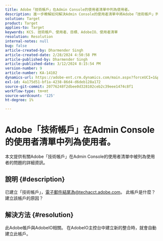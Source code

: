 ```yaml
---
title: Adobe「技術帳戶」在Admin Console的使用者清單中列為使用者。
description: 進一步瞭解如何解決Admin Console的使用者清單中將Adobe「技術帳戶」列為使用者的問題。
solution: Target
product: Target
applies-to: Target
keywords: KCS. 技術帳戶、使用者、目標、AdobeIO、使用者清單
resolution: Resolution
internal-notes: null
bug: false
article-created-by: Dharmender Singh
article-created-date: 2/28/2024 4:50:58 PM
article-published-by: Dharmender Singh
article-published-date: 3/12/2024 8:15:54 PM
version-number: 9
article-number: KA-14102
dynamics-url: https://adobe-ent.crm.dynamics.com/main.aspx?forceUCI=1&pagetype=entityrecord&etn=knowledgearticle&id=ac309a87-59d6-ee11-9079-6045bd006295
exl-id: 4a175d51-bf1a-4238-86d4-d6deb128a172
source-git-commit: 20776248f2dbee0d328102ceb2c39eee1474c8f1
workflow-type: tm+mt
source-wordcount: '125'
ht-degree: 1%

---
```


# Adobe「技術帳戶」在Admin Console的使用者清單中列為使用者。


本文提供有關Adobe「技術帳戶」在Admin Console的使用者清單中被列為使用者的問題的詳細資訊。

## 說明 {#description}


已建立「技術帳戶」，電子郵件結尾為@techacct.adobe.com。 此帳戶是什麼？建立該帳戶的原因？


## 解決方法 {#resolution}


此Adobe帳戶與AdobeIO相關。 在AdobeIO主控台中建立新的整合時，就會自動建立此帳戶。
